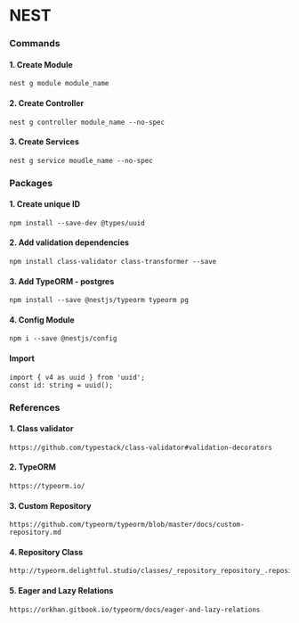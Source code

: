 # NEST

### Commands
  #### 1. Create Module
    nest g module module_name
  #### 2. Create Controller
    nest g controller module_name --no-spec
  #### 3. Create Services
    nest g service moudle_name --no-spec

### Packages
  #### 1. Create unique ID
    npm install --save-dev @types/uuid
  #### 2. Add validation dependencies
    npm install class-validator class-transformer --save
  #### 3. Add TypeORM - postgres
    npm install --save @nestjs/typeorm typeorm pg
  #### 4. Config Module
    npm i --save @nestjs/config

  #### Import
    import { v4 as uuid } from 'uuid';
    const id: string = uuid();

### References
  #### 1. Class validator
    https://github.com/typestack/class-validator#validation-decorators
  #### 2. TypeORM
    https://typeorm.io/
  #### 3. Custom Repository
    https://github.com/typeorm/typeorm/blob/master/docs/custom-repository.md
  #### 4. Repository Class
    http://typeorm.delightful.studio/classes/_repository_repository_.repository.html
  #### 5. Eager and Lazy Relations
    https://orkhan.gitbook.io/typeorm/docs/eager-and-lazy-relations
